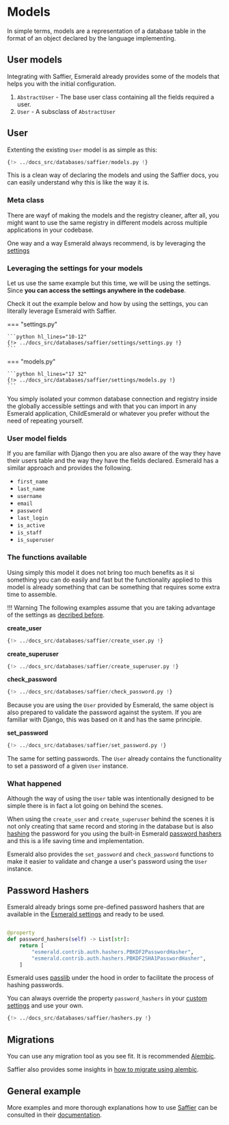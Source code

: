 # Models

In simple terms, models are a representation of a database table in the format of an object declared by the language
implementing.

## User models

Integrating with Saffier, Esmerald already provides some of the models that helps you with the
initial configuration.

1. `AbstractUser` - The base user class containing all the fields required a user.
2. `User` - A subsclass of `AbstractUser`

## User

Extenting the existing `User` model is as simple as this:

```python hl_lines="17 32"
{!> ../docs_src/databases/saffier/models.py !}
```

This is a clean way of declaring the models and using the Saffier docs, you can easily understand
why this is like the way it is.

### Meta class

There are wayf of making the models and the registry cleaner, after all, you might want to use the
same registry in different models across multiple applications in your codebase.

One way and a way Esmerald always recommend, is by leveraging the [settings](../../application/settings.md)

### Leveraging the settings for your models

Let us use the same example but this time, we will be using the settings.
Since **you can access the settings anywhere in the codebase**.

Check it out the example below and how by using the settings, you can literally leverage Esmerald
with Saffier.

=== "settings.py"

    ```python hl_lines="10-12"
    {!> ../docs_src/databases/saffier/settings/settings.py !}
    ```

=== "models.py"

    ```python hl_lines="17 32"
    {!> ../docs_src/databases/saffier/settings/models.py !}
    ```

You simply isolated your common database connection and registry inside the globally accessible
settings and with that you can import in any Esmerald application, ChildEsmerald or whatever you
prefer without the need of repeating yourself.

### User model fields

If you are familiar with Django then you are also aware of the way they have their users table and the way they
have the fields declared. Esmerald has a similar approach and provides the following.

* `first_name`
* `last_name`
* `username`
* `email`
* `password`
* `last_login`
* `is_active`
* `is_staff`
* `is_superuser`

### The functions available

Using simply this model it does not bring too much benefits as it si something you can do easily and fast but the
functionality applied to this model is already something that can be something that requires some extra time to
assemble.

!!! Warning
    The following examples assume that you are taking advantage of the settings as
    [decribed before](#leveraging-the-settings-for-your-models).

**create_user**

```python
{!> ../docs_src/databases/saffier/create_user.py !}
```

**create_superuser**

```python
{!> ../docs_src/databases/saffier/create_superuser.py !}
```

**check_password**

```python hl_lines="28"
{!> ../docs_src/databases/saffier/check_password.py !}
```

Because you are using the `User` provided by Esmerald, the same object is also prepared to validate
the password against the system. If you are familiar with Django, this was based on it and has the
same principle.

**set_password**

```python hl_lines="28"
{!> ../docs_src/databases/saffier/set_password.py !}
```

The same for setting passwords. The `User` already contains the functionality to set a password of
a given `User` instance.

### What happened

Although the way of using the `User` table was intentionally designed to be simple there is in fact a lot going
on behind the scenes.

When using the `create_user` and `create_superuser` behind the scenes it is not only creating that same record and
storing in the database but is also <a href='https://nordpass.com/blog/password-hash/' target='_blank'>hashing</a>
the password for you using the built-in Esmerald [password hashers](#password-hashers) and this is a life saving
time and implementation.

Esmerald also provides the `set_password` and `check_password` functions to make it easier to
validate and change a user's password using the `User` instance.

## Password Hashers

Esmerald already brings some pre-defined password hashers that are available in the
[Esmerald settings](../../application/settings.md) and ready to be used.

```python

@property
def password_hashers(self) -> List[str]:
    return [
        "esmerald.contrib.auth.hashers.PBKDF2PasswordHasher",
        "esmerald.contrib.auth.hashers.PBKDF2SHA1PasswordHasher",
    ]

```

Esmerald uses <a href='https://passlib.readthedocs.io/en/stable/' target='_blank'>passlib</a> under the hood
in order to facilitate the process of hashing passwords.

You can always override the property `password_hashers` in your
[custom settings](../../application/settings.md#custom-settings) and use your own.

```python
{!> ../docs_src/databases/saffier/hashers.py !}
```

## Migrations

You can use any migration tool as you see fit. It is recommended
<a href='https://alembic.sqlalchemy.org/en/latest/' target='_blank'>Alembic</a>.

Saffier also provides some insights in
[how to migrate using alembic](https://saffier.tarsild.io/migrations/).

## General example

More examples and more thorough explanations how to use [Saffier](https://saffier.tarsild.io)
can be consulted in their [documentation](https://saffier.tarsild.io).
